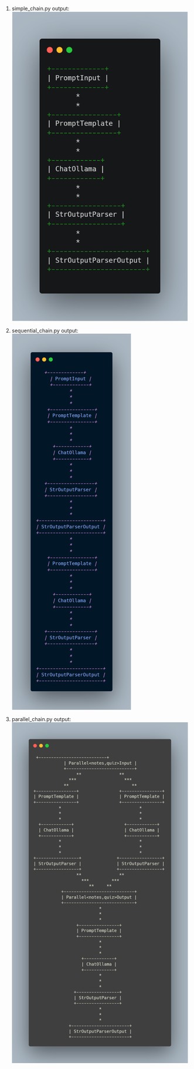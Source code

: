 1. simple_chain.py output:
![alt text](image.png)

2. sequential_chain.py output:
![alt text](sequential_chain.png)

3. parallel_chain.py output:
![alt text](parallel_chain.png)


